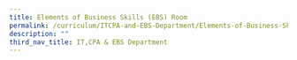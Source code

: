```yaml
---
title: Elements of Business Skills (EBS) Room
permalink: /curriculum/ITCPA-and-EBS-Department/Elements-of-Business-Skills-EBS-Room/permalink/
description: ""
third_nav_title: IT,CPA & EBS Department
---
```

